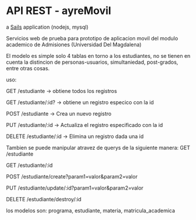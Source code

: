 # API REST - ayreMovil

a [Sails](http://sailsjs.org) application (nodejs, mysql)

Servicios web de prueba para prototipo de aplicacion movil del modulo academico de Admisiones (Universidad Del Magdalena)

El modelo es simple solo 4 tablas en torno a los estudiantes, no se tienen en cuenta la distincion de personas-usuarios, simultaniedad, post-grados, entre otras cosas.

uso:

GET  /estudiante           -> obtiene todos los registros

GET  /estudiante/:id?      -> obtiene un registro especico con la id

POST /estudiante           -> Crea un nuevo registro

PUT  /estudiante/:id       -> Actualiza el registro especificado con la id

DELETE /estudiante/:id     -> Elimina un registro dada una id



Tambien se puede manipular atravez de querys de la siguiente manera:
GET      /estudiante    

GET      /estudiante/:id

POST     /estudiante/create?param1=valor&param2=valor

PUT      /estudiante/update/:id?param1=valor&param2=valor

DELETE   /estudiante/destroy/:id


los modelos son: programa, estudiante, materia, matricula_academica

